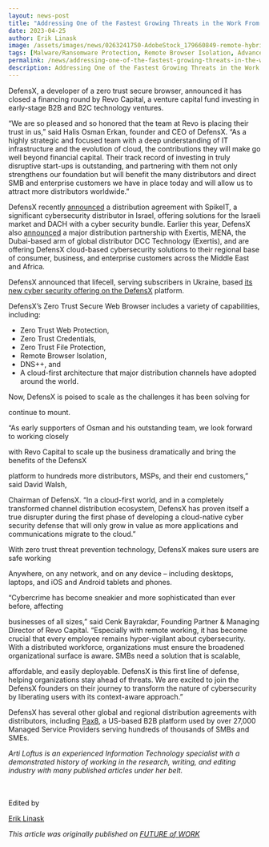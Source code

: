 ```yaml
---
layout: news-post
title: "Addressing One of the Fastest Growing Threats in the Work From Anywhere Age, Revo Capital Funds DefensX"
date: 2023-04-25
author: Erik Linask
image: /assets/images/news/0263241750-AdobeStock_179660849-remote-hybrid-unified-communications-endpoints-supersize-1200x630.webp
tags: [Malware/Ransomware Protection, Remote Browser Isolation, Advanced URL Protection, File Isolation, SaaS Access Protection]
permalink: /news/addressing-one-of-the-fastest-growing-threats-in-the-work-from-anywhere-age-revo-capital-funds-defensx/
description: Addressing One of the Fastest Growing Threats in the Work From Anywhere Age, Revo Capital Funds DefensX
---
```


 
 
 
 
 
<p>DefensX, a developer of a zero trust secure browser, announced it has closed a financing round by Revo Capital, a venture capital fund investing in early-stage B2B and B2C technology ventures.</p>
<p>“We are so pleased and so honored that the team at Revo is placing their trust in us,” said Halis Osman Erkan, founder and CEO of DefensX. “As a highly strategic and focused team with a deep understanding of IT infrastructure and the evolution of cloud, the contributions they will make go well beyond financial capital. Their track record of investing in truly disruptive start-ups is outstanding, and partnering with them not only strengthens our foundation but will benefit the many distributors and direct SMB and enterprise customers we have in place today and will allow us to attract more distributors worldwide.”</p>
<p>DefensX recently&nbsp;<a href="https://www.defensx.com/news/defensx-announces-first-customer-in-asia-queby-recovery-management-sdn.-bhd/">announced</a>&nbsp;a distribution agreement with SpikeIT, a significant cybersecurity distributor in Israel, offering solutions for the Israeli market and DACH with a cyber security bundle. Earlier this year, DefensX also&nbsp;<a href="https://www.defensx.com/news/defensx-teams-up-with-exertis-mena-announcing-regional-distribution-agreement/">announced</a>&nbsp;a major distribution partnership with Exertis, MENA, the Dubai-based arm of global distributor DCC Technology (Exertis), and are offering DefensX cloud-based cybersecurity solutions to their regional base of consumer, business, and enterprise customers across the Middle East and Africa.</p>
<p>DefensX announced that lifecell, serving subscribers in Ukraine, based&nbsp;<a target="_blank" href="http://www.msptoday.com/topics/msp-today/articles/455566-defensx-ukranes-lifecell-protect-subscribers-from-web-born.htm">its new cyber security offering on the DefensX</a>&nbsp;platform.</p>
<p>DefensX’s Zero Trust Secure Web Browser includes a variety of capabilities, including:</p>
<ul>
<li>Zero Trust Web Protection,</li>
<li>Zero Trust Credentials,</li>
<li>Zero Trust File Protection,</li>
<li>Remote Browser Isolation,</li>
<li>DNS++, and</li>
<li>A cloud-first architecture that major distribution channels have adopted around the world.</li>
</ul>
<p>Now, DefensX is poised to scale as the challenges it has been solving for</p>
<p>continue to mount.</p>
<p>“As early supporters of Osman and his outstanding team, we look forward to working closely</p>
<p>with Revo Capital to scale up the business dramatically and bring the benefits of the DefensX</p>
<p>platform to hundreds more distributors, MSPs, and their end customers,” said David Walsh,</p>
<p>Chairman of DefensX. “In a cloud-first world, and in a completely transformed channel distribution ecosystem, DefensX has proven itself a true disrupter during the first phase of developing a cloud-native cyber security defense that will only grow in value as more applications and communications migrate to the cloud.”</p>
<p>With zero trust threat prevention technology, DefensX makes sure users are safe working</p>
<p>Anywhere, on any network, and on any device – including desktops, laptops, and iOS and Android tablets and phones.</p>
<p>“Cybercrime has become sneakier and more sophisticated than ever before, affecting</p>
<p>businesses of all sizes,” said Cenk Bayrakdar, Founding Partner &amp; Managing Director of Revo Capital. “Especially with remote working, it has become crucial that every employee remains hyper-vigilant about cybersecurity. With a distributed workforce, organizations must ensure the broadened organizational surface is aware. SMBs need a solution that is scalable,</p>
<p>affordable, and easily deployable. DefensX is this first line of defense, helping organizations stay ahead of threats. We are excited to join the DefensX founders on their journey to transform the nature of cybersecurity by liberating users with its context-aware approach.”</p>
<p>DefensX has several other global and regional distribution agreements with distributors, including&nbsp;<a target="_blank" href="https://www.pax8.com/en-us/vendors/defensx/">Pax8</a>, a US-based B2B platform used by over 27,000 Managed Service Providers serving hundreds of thousands of SMBs and SMEs.</p>
<p></p>
<i>Arti Loftus is an experienced Information Technology specialist with a demonstrated history of working in the research, writing, and editing industry with many published articles under her belt.</i>
<p><br><br>Edited by</p>
<a target="_blank" href="https://www.futureofworknews.com/columnist.aspx?id=100047&amp;nm=Erik%20Linask">Erik Linask</a>
<p></p>
<p><em>This article was originally published on&nbsp;<a href="https://www.tmcnet.com/voip/news/articles/455687-mobile-operators-mvnos-cyber-security-services-add-new.htm" target="_blank">FUTURE of WORK</a></em></p>
 